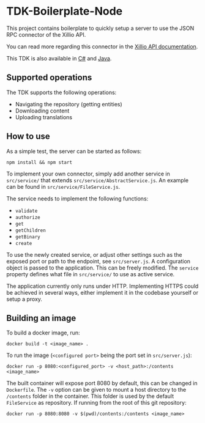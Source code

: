 # TDK-Boilerplate-Node

This project contains boilerplate to quickly setup a server to use the JSON RPC connector of the Xillio API.

You can read more regarding this connector in the [Xillio API documentation](https://docs.xill.io/#connector-json-rpc).

This TDK is also available in [C#](https://github.com/xillio/TDK-Boilerplate-CSharp)
and [Java](https://github.com/xillio/TDK-Boilerplate-Java).

## Supported operations

The TDK supports the following operations:
- Navigating the repository (getting entities)
- Downloading content
- Uploading translations

## How to use

As a simple test, the server can be started as follows:
```
npm install && npm start
```

To implement your own connector, simply add another service in `src/service/` that extends `src/service/AbstractService.js`. An example can be found in `src/service/FileService.js`.

The service needs to implement the following functions:
- `validate`
- `authorize`
- `get`
- `getChildren`
- `getBinary`
- `create`

To use the newly created service, or adjust other settings such as the exposed port or path to the endpoint, see `src/server.js`. A configuration object is passed to the application. This can be freely modified. The `service` property defines what file in `src/service/` to use as active service.

The application currently only runs under HTTP. Implementing HTTPS could be achieved in several ways, either implement it in the codebase yourself or setup a proxy.

## Building an image

To build a docker image, run:
```
docker build -t <image_name> .
```

To run the image (`<configured port>` being the port set in `src/server.js`):
```
docker run -p 8080:<configured_port> -v <host_path>:/contents <image_name>
```

The built container will expose port 8080 by default, this can be changed in `Dockerfile`. The `-v` option can be given to mount a host directory to the `/contents` folder in the container. This folder is used by the default `FileService` as repository. If running from the root of this git repository:
```
docker run -p 8080:8080 -v $(pwd)/contents:/contents <image_name>
```
